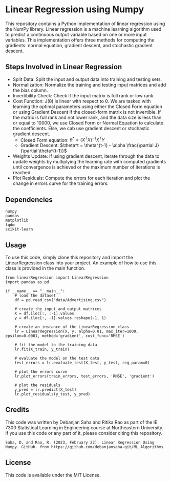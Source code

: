 # Linear Regression using Numpy

This repository contains a Python implementation of linear regression using the NumPy library. Linear regression is a machine learning algorithm used to predict a continuous output variable based on one or more input variables. This implementation offers three methods for computing the gradients: normal equation, gradient descent, and stochastic gradient descent.

## Steps Involved in Linear Regression

  * Split Data: Split the input and output data into training and testing sets.
  * Normalization: Normalize the training and testing input matrices and add the bias column.
  * Invertibility Check: Check if the input matrix is full rank or low rank.
  * Cost Function: J(θ) is linear with respect to θ. We are tasked with learning the optimal parameters using either the Closed Form equation or using Gradient Descent if the closed-form matrix is not invertible. If the matrix is full rank and not lower rank, and the data size is less than or equal to 10000, we use Closed Form or Normal Equation to calculate the coefficients. Else, we cab use gradient descent or stochastic gradient descent.
      * Closed Form equation: $\theta^* = (X^TX)^{-1}X^TY$
      * Gradient Descent: $\theta^t = \theta^{t-1} - \alpha \frac{\partial J}{\partial \theta^{t-1}}$
  * Weights Update: If using gradient descent, iterate through the data to update weights by multiplying the learning rate with computed gradients until convergence is achieved or the maximum number of iterations is reached.
  * Plot Residuals: Compute the errors for each iteration and plot the change in errors curve for the training errors.

## Dependencies

    numpy
    pandas
    matplotlib
    tqdm
    scikit-learn

## Usage

To use this code, simply clone this repository and import the LinearRegression class into your project. An example of how to use this class is provided in the main function.

    from linearRegression import LinearRegression
    import pandas as pd

    if __name__ == "__main__":
        # load the dataset
        df = pd.read_csv("data/Advertising.csv")

        # create the input and output matrices
        X = df.iloc[:, :-1].values
        y = df.iloc[:, -1].values.reshape(-1, 1)

        # create an instance of the LinearRegression class
        lr = LinearRegression(X, y, alpha=0.01, max_iter=1000, epsilon=0.0001, method='gradient', cost_func='RMSE')

        # fit the model to the training data
        lr.fit(X_train, y_train)

        # evaluate the model on the test data
        test_errors = lr.evaluate_test(X_test, y_test, reg_param=0)

        # plot the errors curve
        lr.plot_errors(train_errors, test_errors, 'RMSE', 'gradient')

        # plot the residuals
        y_pred = lr.predict(X_test)
        lr.plot_residuals(y_test, y_pred)
        
## Credits

This code was written by Debanjan Saha and Ritika Rao as part of the IE 7300 Statistical Learning in Engineering course at Northeastern University. If you use this code or any part of it, please consider citing this repository.

    Saha, D. and Rao, R. (2023, February 22). Linear Regression Using Numpy. GitHub. from https://github.com/debanjansaha-git/ML_Algorithms 

## License

This code is available under the MIT License.
